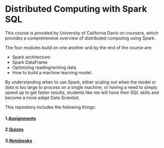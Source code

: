# Distributed Computing with Spark SQL
This course is provided by University of California Davis on coursera, which provides a comprehensive overview of distributed computing using Spark.

The four modules build on one another and by the end of the course are: 
- Spark architecture: 
- Spark DataFrame 
- Optimizing reading/writing data 
- How to build a machine learning model. 

By understanding when to use Spark, either scaling out when the model or data is too large to process on a single machine, or having a need to simply speed up to get faster results, students like me will hone their SQL skills and become a more adept Data Scientist.

This repository includes the following things:
#### 1.[Assignments](https://github.com/Dramaturgo/Distributed-Computing-with-Spark-SQL/tree/master/assignments)

#### 2.[Quizes](https://github.com/Dramaturgo/Distributed-Computing-with-Spark-SQL/tree/master/quizes)

#### 3.[Notebooks](https://github.com/Dramaturgo/Distributed-Computing-with-Spark-SQL/blob/master/Distributed-Computing-with-Spark-SQL-1.2.3.dbc)




